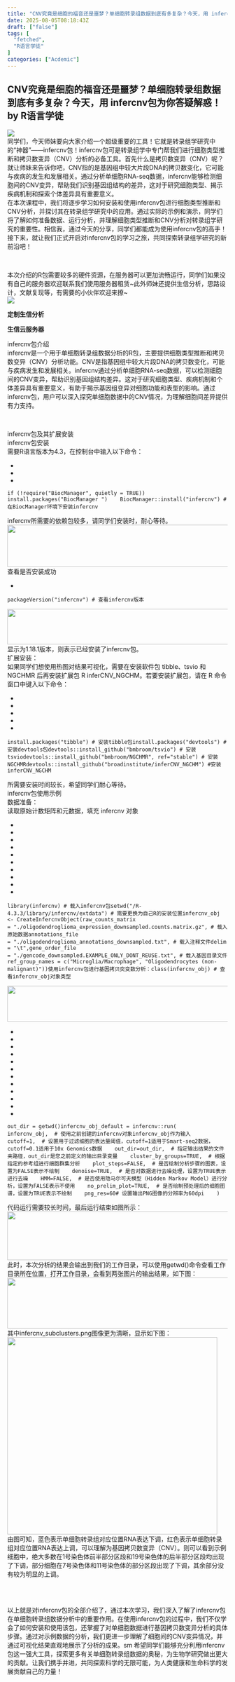 ```yaml
---
title: "CNV究竟是细胞的福音还是噩梦？单细胞转录组数据到底有多复杂？今天，用 infercnv包为你答疑解惑！"
date: 2025-08-05T08:18:43Z
draft: ["false"]
tags: [
  "fetched",
  "R语言学徒"
]
categories: ["Acdemic"]
---
```

CNV究竟是细胞的福音还是噩梦？单细胞转录组数据到底有多复杂？今天，用 infercnv包为你答疑解惑！ by R语言学徒
------
<div><section nodeleaf=""><img data-src="https://mmbiz.qpic.cn/sz_mmbiz_jpg/oCSOtP61aEUeRH9VLyWbQoJghgIrTRx383Ak7ibU8ltoFYv9E74BicnHHtASRb1mJJU3Arr9qX25DhJ5pErPgDPw/640?wx_fmt=jpeg&amp;from=appmsg" data-ratio="0.2222222222222222" data-s="300,640" data-type="jpeg" data-w="900" type="block" data-imgfileid="100012638" src="https://mmbiz.qpic.cn/sz_mmbiz_jpg/oCSOtP61aEUeRH9VLyWbQoJghgIrTRx383Ak7ibU8ltoFYv9E74BicnHHtASRb1mJJU3Arr9qX25DhJ5pErPgDPw/640?wx_fmt=jpeg&amp;from=appmsg"></section><section><span><span leaf="">同学们，今天师妹要向大家介绍一个超级重要的工具！它就是转录组学研究中的“神器”——infercnv包！infercnv包可是转录组学中专门帮我们进行细胞类型推断和拷贝数变异（CNV）分析的必备工具。首先什么是拷贝数变异（CNV）呢？就让师妹来告诉你吧，CNV指的是基因组中较大片段DNA的拷贝数变化，它可能与疾病的发生和发展相关。通过分析单细胞RNA-seq数据，infercnv能够检测细胞间的CNV变异，帮助我们识别基因组结构的差异，这对于研究细胞类型、揭示疾病机制和探索个体差异具有重要意义。</span></span></section><section><span><span><span leaf="">在本次课程中，我们将逐步学习如何安装和使用infercnv包进行细胞类型推断和CNV分析，并探讨其在转录组学研究中的应用。通过实际的示例和演示，同学们将了解如何准备数据、运行分析，并理解细胞类型推断和CNV分析对转录组学研究的重要性。</span></span><span><span leaf="">相信我，通过今天的分享，同学们都能成为使用infercnv包的高手！接下来，就让我们正式开启对infercnv包的学习之旅，共同探索转录组学研究的新前沿吧！</span></span><span leaf="">    </span></span><span><span leaf="">        </span></span><p><span leaf=""> </span></p></section><section><span><p></p></span></section><section><span><span leaf="">本次介绍的R包需要较多的硬件资源，在服务器可以更加流畅运行，同学们如果没有自己的服务器欢迎联系我们使用服务器租赁~此外师妹还提供生信分析，思路设计，文献复现等，有需要的小伙伴欢迎来撩~</span></span></section><section><section><section><section><section><section><section><span leaf=""><img data-src="https://mmbiz.qpic.cn/sz_mmbiz_png/oCSOtP61aEWesJCYlntv06OhltJriajm4LeGalupZW22ZNynYrOMW2MVzVNRghGJlq7GC8rj3ibl7m9cV4pTup3A/640?wx_fmt=png&amp;from=appmsg" data-ratio="1" data-s="300,640" data-type="png" data-w="396" data-cropselx1="0" data-cropselx2="194" data-cropsely1="0" data-cropsely2="194" data-imgfileid="100011261" src="https://mmbiz.qpic.cn/sz_mmbiz_png/oCSOtP61aEWesJCYlntv06OhltJriajm4LeGalupZW22ZNynYrOMW2MVzVNRghGJlq7GC8rj3ibl7m9cV4pTup3A/640?wx_fmt=png&amp;from=appmsg"></span></section></section></section><section><section><section><p><span><strong><span leaf="">定制生信分析</span></strong></span></p><p><span><strong><span leaf="">生信云服务器</span></strong></span></p></section></section></section></section></section></section></section><section><span><p></p></span></section><section><span><span leaf="">infercnv包介绍</span></span></section><section><span><span leaf="">infercnv是一个用于单细胞转录组数据分析的R包，主要提供细胞类型推断和拷贝数变异（CNV）分析功能。CNV是指基因组中较大片段DNA的拷贝数变化，可能与疾病发生和发展相关。infercnv通过分析单细胞RNA-seq数据，可以检测细胞间的CNV变异，帮助识别基因组结构差异。这对于研究细胞类型、疾病机制和个体差异具有重要意义，有助于揭示基因组变异对细胞功能和表型的影响。通过infercnv包，用户可以深入探究单细胞数据中的CNV情况，为理解细胞间差异提供有力支持。</span></span><span><span leaf="">  </span></span><p><span leaf=""> </span></p></section><section><span><p></p></span></section><section><span><span leaf="">infercnv包及其扩展安装</span></span></section><section><span><span leaf="">infercnv包安装</span></span></section><section><span><span leaf="">需要R语言版本为4.3，在控制台中输入以下命令：</span></span></section><section><span></span></section><section><ul><li><li><li></ul><pre data-lang="php"><code><span leaf=""><span>if</span><span> </span>(!<span>require</span>(<span>"BiocManager"</span>, quietly = <span>TRUE</span>))</span></code><code><span leaf="">    install.<span>packages</span>(<span>"BiocManager "</span>)    </span></code><code><span leaf=""><span>BiocManager</span>::<span>install</span>(<span>"infercnv"</span>) <span># 在BiocManager环境下安装infercnv</span></span></code></pre></section><section><span></span></section><section><span><span leaf="">infercnv所需要的依赖包较多，请同学们安装时，耐心等待。</span></span></section><section><span><span leaf=""><img data-src="https://mmbiz.qpic.cn/sz_mmbiz_png/zcicibWZessAw1Y3OHHbdbv0YISSRgfb3QXKgTvZQhziacsQictw0jiauM6usZRXsus0jaKLJGFRH2CmHBDebmcdPqw/640?wx_fmt=png" data-ratio="0.17314814814814813" data-type="png" data-w="1080" height="96.1300048828125" width="553.739990234375" data-imgfileid="100018024" src="https://mmbiz.qpic.cn/sz_mmbiz_png/zcicibWZessAw1Y3OHHbdbv0YISSRgfb3QXKgTvZQhziacsQictw0jiauM6usZRXsus0jaKLJGFRH2CmHBDebmcdPqw/640?wx_fmt=png"></span></span></section><section><span><span leaf="">查看是否安装成功</span></span></section><section><ul><li></ul><pre data-lang="bash"><code><span leaf="">packageVersion(<span>"infercnv"</span>) <span># 查看infercnv版本</span></span></code></pre></section><section><span></span></section><section><span><span leaf=""><img data-src="https://mmbiz.qpic.cn/sz_mmbiz_png/zcicibWZessAw1Y3OHHbdbv0YISSRgfb3QeiaXLRdUR2wCT2icPhV28G3IicSrfFgl0DSzwoJ3sJY3Yb1BZOczRLAdA/640?wx_fmt=png" data-ratio="0.14723320158102768" data-type="png" data-w="1012" height="81.52999877929688" width="553.739990234375" data-imgfileid="100018022" src="https://mmbiz.qpic.cn/sz_mmbiz_png/zcicibWZessAw1Y3OHHbdbv0YISSRgfb3QeiaXLRdUR2wCT2icPhV28G3IicSrfFgl0DSzwoJ3sJY3Yb1BZOczRLAdA/640?wx_fmt=png"></span></span></section><section><span><span leaf="">显示为1.18.1版本，则表示已经安装了infercnv包。</span></span></section><section><span><span leaf="">扩展安装：</span></span></section><section><span><span><span leaf="">如果同学们想使用热图对结果可视化，需要在安装软件包 tibble、tsvio 和 NGCHMR 后再安装扩展包 R inferCNV_NGCHM。若要安装扩展包，请在 R 命令窗口中键入以下命令：</span></span><span></span></span></section><section><ul><li><li><li><li><li></ul><pre data-lang="ruby"><code><span leaf="">install.packages(<span>"tibble"</span>) <span># 安装tibble包</span></span></code><code><span leaf="">install.packages(<span>"devtools"</span>) <span># 安装devtools包</span></span></code><code><span leaf="">devtools::install_github(<span>"bmbroom/tsvio"</span>) <span># 安装tsvio</span></span></code><code><span leaf="">devtools::install_github(<span>"bmbroom/NGCHMR"</span>, ref=<span>"stable"</span>) <span># 安装 NGCHMR</span></span></code><code><span leaf="">devtools::install_github(<span>"broadinstitute/inferCNV_NGCHM"</span>) <span>#安装inferCNV_NGCHM</span></span></code></pre></section><section><span></span></section><section><span><span><span leaf="">所需要安装时间较长，希望同学们耐心等待。</span></span><span leaf="">    </span></span><page></page></section><section><span></span></section><section><span><span leaf="">infercnv包使用示例</span></span></section><section><span><span leaf="">数据准备：</span></span></section><section><span><span leaf="">读取原始计数矩阵和元数据，填充 infercnv 对象</span></span></section><section><span><span></span></span></section><section><ul><li><li><li><li><li><li><li><li><li><li></ul><pre data-lang="makefile"><code><span leaf="">library(infercnv) <span># 载入infercnv包</span></span></code><code><span leaf="">setwd(<span>"/R-4.3.3/library/infercnv/extdata"</span>) <span># 需要更换为自己R的安装位置</span></span></code><code><span leaf="">infercnv_obj &lt;- CreateInfercnvObject(</span></code><code><span leaf="">raw_counts_matrix = <span>"./oligodendroglioma_expression_downsampled.counts.matrix.gz"</span>, <span># 载入原始数据</span></span></code><code><span leaf="">annotations_file = <span>"./oligodendroglioma_annotations_downsampled.txt"</span>, <span># 载入注释文件</span></span></code><code><span leaf="">delim = <span>"\t"</span>,</span></code><code><span leaf="">gene_order_file = <span>"./gencode_downsampled.EXAMPLE_ONLY_DONT_REUSE.txt"</span>, <span># 载入基因目录文件</span></span></code><code><span leaf="">ref_group_names = c(<span>"Microglia/Macrophage"</span>, <span>"Oligodendrocytes (non-malignant)"</span>))</span></code><code><span leaf="">使用infercnv包进行基因拷贝突变数分析：</span></code><code><span leaf="">class(infercnv_obj) <span># 查看infercnv_obj对象类型</span></span></code></pre></section><section><span></span></section><section><span><span leaf=""><img data-src="https://mmbiz.qpic.cn/sz_mmbiz_png/zcicibWZessAw1Y3OHHbdbv0YISSRgfb3QSUibA10B5fDjcmmkkDjv5XxQ1o5TqyibW2Pe0FwBYCXL5KU6LJDH9hfg/640?wx_fmt=png" data-ratio="0.1478029294274301" data-type="png" data-w="751" height="81.8699951171875" width="553.739990234375" data-imgfileid="100018026" src="https://mmbiz.qpic.cn/sz_mmbiz_png/zcicibWZessAw1Y3OHHbdbv0YISSRgfb3QSUibA10B5fDjcmmkkDjv5XxQ1o5TqyibW2Pe0FwBYCXL5KU6LJDH9hfg/640?wx_fmt=png"></span></span></section><section><span></span></section><section><ul><li><li><li><li><li><li><li><li><li><li><li><li></ul><pre data-lang="makefile"><code><span leaf="">out_dir = getwd()</span></code><code><span leaf="">infercnv_obj_default = infercnv::run(</span></code><code><span leaf="">    infercnv_obj,  <span># 使用之前创建的infercnv对象infercnv_obj作为输入</span></span></code><code><span leaf="">    cutoff=1,  <span># 设置用于过滤细胞的表达量阈值，cutoff=1适用于Smart-seq2数据，cutoff=0.1适用于10x Genomics数据</span></span></code><code><span leaf="">    out_dir=out_dir,  <span># 指定输出结果的文件夹路径，out_dir是您之前定义的输出目录变量</span></span></code><code><span leaf="">    cluster_by_groups=TRUE,  <span># 根据指定的参考组进行细胞群集分析</span></span></code><code><span leaf="">    plot_steps=FALSE,  <span># 是否绘制分析步骤的图表，设置为FALSE表示不绘制</span></span></code><code><span leaf="">    denoise=TRUE,  <span># 是否对数据进行去噪处理，设置为TRUE表示进行去噪</span></span></code><code><span leaf="">    HMM=FALSE,  <span># 是否使用隐马尔可夫模型（Hidden Markov Model）进行分析，设置为FALSE表示不使用</span></span></code><code><span leaf="">    no_prelim_plot=TRUE,  <span># 是否绘制预处理后的细胞图谱，设置为TRUE表示不绘制</span></span></code><code><span leaf="">    png_res=60<span># 设置输出PNG图像的分辨率为60dpi    </span></span></code><code><span leaf="">)</span></code></pre></section><section><span></span></section><section><span><span leaf="">代码运行需要较长时间，最后运行结束如图所示：</span></span></section><section><span><span leaf=""><img data-src="https://mmbiz.qpic.cn/sz_mmbiz_png/zcicibWZessAw1Y3OHHbdbv0YISSRgfb3QSQ01trA2wykqMOlWKb4MO0sK8fNSY9iaAianuZhK2orj2vxfrVMfZ4HA/640?wx_fmt=png" data-ratio="0.20092592592592592" data-type="png" data-w="1080" height="111.0" width="553.739990234375" data-imgfileid="100018025" src="https://mmbiz.qpic.cn/sz_mmbiz_png/zcicibWZessAw1Y3OHHbdbv0YISSRgfb3QSQ01trA2wykqMOlWKb4MO0sK8fNSY9iaAianuZhK2orj2vxfrVMfZ4HA/640?wx_fmt=png"></span></span></section><section><span><span leaf="">此时，本次分析的结果会输出到我们的工作目录，可以使用getwd()命令查看工作目录所在位置，打开工作目录，会看到两张图片的输出结果，如下图：</span></span></section><section><span><span leaf=""><img data-src="https://mmbiz.qpic.cn/sz_mmbiz_png/zcicibWZessAw1Y3OHHbdbv0YISSRgfb3Qp7PJbECoiaiaorlpvrTz1pM06DKcBUE0vqIVpXWDsbCZwUh55gn9FbXg/640?wx_fmt=png" data-ratio="0.20833333333333334" data-type="png" data-w="1080" height="115.47003173828125" width="553.739990234375" data-imgfileid="100018027" src="https://mmbiz.qpic.cn/sz_mmbiz_png/zcicibWZessAw1Y3OHHbdbv0YISSRgfb3Qp7PJbECoiaiaorlpvrTz1pM06DKcBUE0vqIVpXWDsbCZwUh55gn9FbXg/640?wx_fmt=png"></span></span></section><section><span><span><span leaf="">其中infercnv_subclusters.png图像更为清晰，显示如下图：</span></span><span leaf="">    </span></span><page></page></section><section><span><span leaf=""><img data-src="https://mmbiz.qpic.cn/sz_mmbiz_png/zcicibWZessAw1Y3OHHbdbv0YISSRgfb3QHZ5KFbugpzoHXfvQ13edUgRrib3y9b2fGibAJzcsJZJZlF33qD7IZ4Zg/640?wx_fmt=png" data-ratio="0.9462962962962963" data-type="png" data-w="1080" height="450.5099792480469" width="479.51995849609375" data-imgfileid="100018028" src="https://mmbiz.qpic.cn/sz_mmbiz_png/zcicibWZessAw1Y3OHHbdbv0YISSRgfb3QHZ5KFbugpzoHXfvQ13edUgRrib3y9b2fGibAJzcsJZJZlF33qD7IZ4Zg/640?wx_fmt=png"></span></span></section><section><span><span leaf="">由图可知，蓝色表示单细胞转录组对应位置RNA表达下调，红色表示单细胞转录组对应位置RNA表达上调，可以理解为基因拷贝数变异（CNV）。则可以看到示例细胞中，绝大多数在1号染色体前半部分区段和19号染色体的后半部分区段均出现了下调，部分细胞在7号染色体和11号染色体的部分区段出现了下调，其余部分没有较为明显的上调。</span></span></section><section><span><span leaf="">          </span><p><span leaf=""> </span></p></span></section><section><span><span><span leaf="">以上就是对infercnv包的全部介绍了，通过本次学习，我们深入了解了infercnv包在单细胞转录组数据分析中的重要作用。在使用infercnv包的过程中，我们不仅学会了如何安装和使用该包，还掌握了对单细胞数据进行基因拷贝数变异分析的具体步骤。通过对示例数据的分析，我们更进一步理解了细胞间的CNV变异情况，并通过可视化结果直观地展示了分析的成果。sm 希望同学们能够充分利用infercnv包这一强大工具，探索更多有关单细胞转录组数据的奥秘，为生物学研究做出更大的贡献。让我们携手并进，共同探索科学的无限可能，为人类健康和生命科学的发展贡献自己的力量！</span></span></span></section><p><span leaf=""><br></span></p><section><section powered-by="xiumi.us"><section><section powered-by="xiumi.us"><section><svg viewbox="0 0 1 1"></svg></section></section></section><section><section powered-by="xiumi.us"><p><span leaf="">E</span></p></section></section><section><section powered-by="xiumi.us"><p><span leaf="">N</span></p></section></section><section><section powered-by="xiumi.us"><p><span leaf="">D</span></p></section></section><section><section powered-by="xiumi.us"><section><span leaf=""><br></span></section></section></section></section></section><p><span leaf=""><br></span></p><section><section><section><section><section><section><section><span leaf=""><img data-src="https://mmbiz.qpic.cn/sz_mmbiz_png/oCSOtP61aEWesJCYlntv06OhltJriajm4LeGalupZW22ZNynYrOMW2MVzVNRghGJlq7GC8rj3ibl7m9cV4pTup3A/640?wx_fmt=png&amp;from=appmsg" data-ratio="1" data-s="300,640" data-type="png" data-w="396" data-cropselx1="0" data-cropselx2="219" data-cropsely1="0" data-cropsely2="219" data-imgfileid="100013742" src="https://mmbiz.qpic.cn/sz_mmbiz_png/oCSOtP61aEWesJCYlntv06OhltJriajm4LeGalupZW22ZNynYrOMW2MVzVNRghGJlq7GC8rj3ibl7m9cV4pTup3A/640?wx_fmt=png&amp;from=appmsg"></span></section></section></section><section><section><p><span leaf="">定制生信分析</span></p><p><span leaf="">课题思路设计</span></p><p><span leaf="">生信云服务器</span></p></section></section></section></section></section></section><section powered-by="xiumi.us"><section><section><section><section><section><section><section><section><svg viewbox="0 0 1 1"></svg></section></section></section></section></section><section><section><section><section><p><span leaf=""><a target="_blank" href="https://mp.weixin.qq.com/mp/appmsgalbum?__biz=Mzg5MDk3Mzg4OA==&amp;action=getalbum&amp;album_id=3073838745411518465#wechat_redirect" textvalue="生信实操" linktype="text" data-linktype="2">生信分析实操</a></span></p></section></section><section><section><section><section><section><section><svg viewbox="0 0 1 1"></svg></section></section></section></section></section></section></section></section></section><section><section><section><section><section><section><svg viewbox="0 0 1 1"></svg></section></section></section></section></section><section><section><section><section><p><span leaf=""><a target="_blank" href="https://mp.weixin.qq.com/mp/appmsgalbum?__biz=Mzg5MDk3Mzg4OA==&amp;action=getalbum&amp;album_id=3113598048028459016#wechat_redirect" textvalue="生信文章思路" linktype="text" data-linktype="2">生信文章思路</a></span></p></section></section></section></section></section></section></section></section><section><span></span><page></page></section><p><mp-style-type data-value="3"></mp-style-type></p></div>  
<hr>
<a href="https://mp.weixin.qq.com/s/9TJdFevgnZAY12miZZaZWw",target="_blank" rel="noopener noreferrer">原文链接</a>
